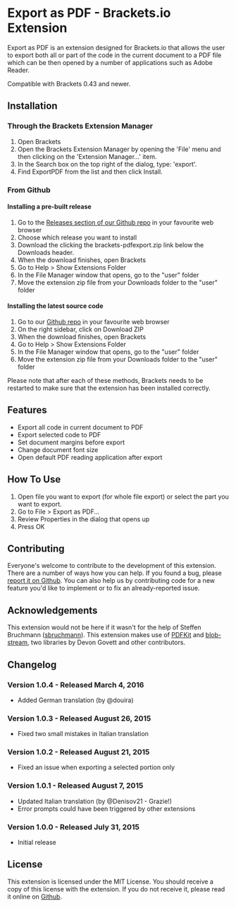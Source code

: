 # Export as PDF - Brackets.io Extension
Export as PDF is an extension designed for Brackets.io that allows the user to export both all or part of the code in the current document to a PDF file which can be then opened by a number of applications such as Adobe Reader. 

Compatible with Brackets 0.43 and newer. 

## Installation

### Through the Brackets Extension Manager
1. Open Brackets
2. Open the Brackets Extension Manager by opening the 'File' menu and then clicking on the 'Extension Manager...' item. 
3. In the Search box on the top right of the dialog, type: 'export'. 
4. Find ExportPDF from the list and then click Install. 

### From Github
#### Installing a pre-built release
1. Go to the [Releases section of our Github repo](https://github.com/Liongold/brackets-pdfexport/releases) in your favourite web browser 
2. Choose which release you want to install
3. Download the clicking the brackets-pdfexport.zip link below the Downloads header. 
4. When the download finishes, open Brackets
5. Go to Help > Show Extensions Folder
6. In the File Manager window that opens, go to the "user" folder
7. Move the extension zip file from your Downloads folder to the "user" folder

#### Installing the latest source code
1. Go to our [Github repo](https://github.com/Liongold/brackets-pdfexport) in your favourite web browser
2. On the right sidebar, click on Download ZIP
3. When the download finishes, open Brackets
4. Go to Help > Show Extensions Folder
5. In the File Manager window that opens, go to the "user" folder
6. Move the extension zip file from your Downloads folder to the "user" folder

Please note that after each of these methods, Brackets needs to be restarted to make sure that the extension has been installed correctly. 

## Features
* Export all code in current document to PDF
* Export selected code to PDF
* Set document margins before export
* Change document font size
* Open default PDF reading application after export

## How To Use
1. Open file you want to export (for whole file export) or select the part you want to export.
2. Go to File > Export as PDF...
3. Review Properties in the dialog that opens up
4. Press OK

## Contributing
Everyone's welcome to contribute to the development of this extension. There are a number of ways how you can help. If you found a bug, please [report it on Github](https://github.com/Liongold/brackets-pdfexport/issues/new/). You can also help us by contributing code for a new feature you'd like to implement or to fix an already-reported issue. 

## Acknowledgements
This extension would not be here if it wasn't for the help of Steffen Bruchmann ([sbruchmann](https://github.com/sbruchmann)). This extension makes use of [PDFKit](https://github.com/devongovett/pdfkit) and [blob-stream](https://github.com/devongovett/blob-stream), two libraries by Devon Govett and other contributors. 

## Changelog
### Version 1.0.4 - Released March 4, 2016
* Added German translation (by @douira)

### Version 1.0.3 - Released August 26, 2015
* Fixed two small mistakes in Italian translation

### Version 1.0.2 - Released August 21, 2015
* Fixed an issue when exporting a selected portion only

### Version 1.0.1 - Released August 7, 2015
* Updated Italian translation (by @Denisov21 - Grazie!)
* Error prompts could have been triggered by other extensions

### Version 1.0.0 - Released July 31, 2015
* Initial release

## License
This extension is licensed under the MIT License. You should receive a copy of this license with the extension. If you do not receive it, please read it online on [Github](https://github.com/Liongold/brackets-pdfexport/blob/master/LICENSE). 
